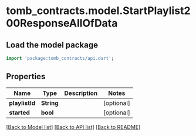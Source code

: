 # tomb_contracts.model.StartPlaylist200ResponseAllOfData

## Load the model package
```dart
import 'package:tomb_contracts/api.dart';
```

## Properties
Name | Type | Description | Notes
------------ | ------------- | ------------- | -------------
**playlistId** | **String** |  | [optional] 
**started** | **bool** |  | [optional] 

[[Back to Model list]](../README.md#documentation-for-models) [[Back to API list]](../README.md#documentation-for-api-endpoints) [[Back to README]](../README.md)



